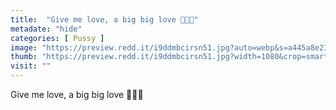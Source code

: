 ```yaml
---
title:  "Give me love, a big big love 🤗🤭😉"
metadate: "hide"
categories: [ Pussy ]
image: "https://preview.redd.it/i9ddmbcirsn51.jpg?auto=webp&s=a445a8e21a0b1c6d7848d9a9bd343c8a3282b60e"
thumb: "https://preview.redd.it/i9ddmbcirsn51.jpg?width=1080&crop=smart&auto=webp&s=8995a00c31d45d4c49a8bcf99b7ab057f225c211"
visit: ""
---
```

Give me love, a big big love 🤗🤭😉
